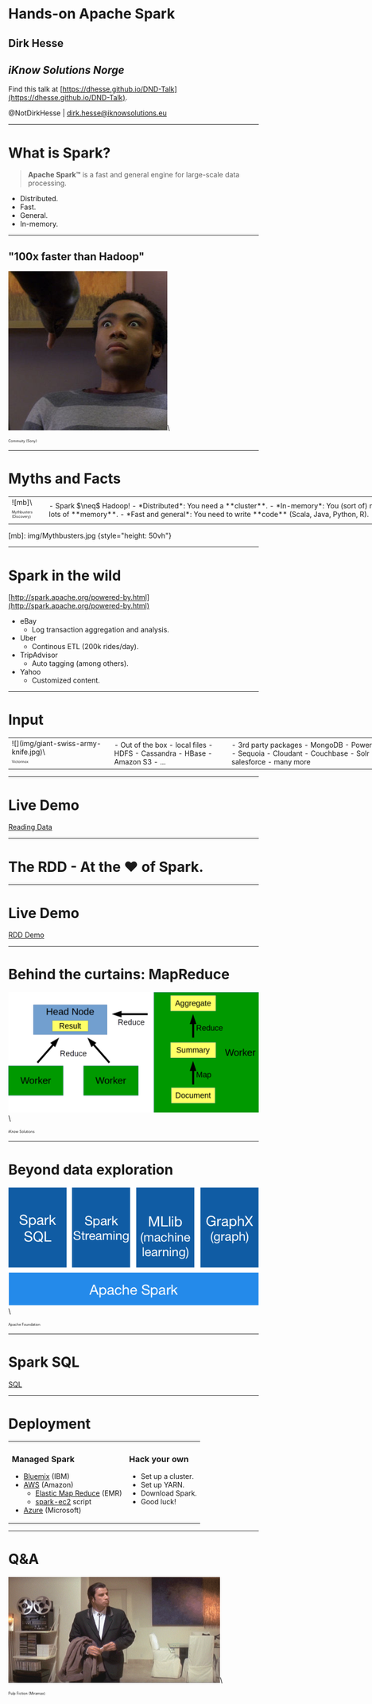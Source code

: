 # Hands-on Apache Spark
## Dirk Hesse
## *iKnow Solutions Norge*

Find this talk at
[https://dhesse.github.io/DND-Talk](https://dhesse.github.io/DND-Talk).

@NotDirkHesse | dirk.hesse@iknowsolutions.eu

---

# What is Spark?


> **Apache Spark™** is a fast and general engine for large-scale data
> processing. 

- Distributed.
- Fast.
- General.
- In-memory.

---

## "100x faster than Hadoop"

![](img/staring.jpg)\
<p style="font-size: .5em">Commuity (Sony)</p>

---

# Myths and Facts

<table style="width: 80vw">
<tr>
<td>
![mb]\
<p style="font-size: .5em">Mythbusters (Discovery)</p> 
<td>
- Spark $\neq$ Hadoop!
- *Distributed*: You need a **cluster**.
- *In-memory*: You (sort of) need lots of **memory**.
- *Fast and general*: You need to write **code** (Scala, Java, Python,
  R).
</tr>
</table>

[mb]: img/Mythbusters.jpg {style="height: 50vh"}

---

# Spark in the wild

[http://spark.apache.org/powered-by.html](http://spark.apache.org/powered-by.html)

- eBay
    - Log transaction aggregation and analysis.
- Uber
    - Continous ETL (200k rides/day).
- TripAdvisor
    - Auto tagging (among others).
- Yahoo
    - Customized content.


---

# Input

<table style="width: 80vw">
<tr>
<td style="width: 20vw">
![](img/giant-swiss-army-knife.jpg)\
<p style="font-size: .5em">Victorinox</p>
<td>
- Out of the box 
    - local files
    - HDFS
    - Cassandra
    - HBase
    - Amazon S3
    - ...
<td>
 - 3rd party packages
     - MongoDB
     - Power BI
     - Sequoia
     - Cloudant
     - Couchbase
     - Solr
     - salesforce
     - many more
</tr>
</table>

---

# Live Demo

[Reading Data]

---

# The RDD - At the ♥ of Spark.

---

# Live Demo

[RDD Demo]


---

# Behind the curtains: MapReduce

![MapReduce](img/MapReduce.png)\
<p style="font-size: .5em">iKnow Solutions</p> 

---

# Beyond data exploration

![Spark Stack](img/spark-stack.png)\
<p style="font-size: .5em">Apache Foundation</p>

---

# Spark SQL

[SQL]


---

# Deployment

<table>
<tr>
<td style="vertical-align: top">

### Managed Spark

- [Bluemix] (IBM)
- [AWS] (Amazon)
    - [Elastic Map Reduce][EMR] (EMR)
    - [spark-ec2] script
- [Azure] (Microsoft)

<td style="vertical-align: top">

### Hack your own

- Set up a cluster.
- Set up YARN.
- Download Spark.
- Good luck!

</tr>
</table>

---

# Q&A

![](img/confused.gif)\
<p style="font-size: .5em">Pulp Fiction (Miramax)</p>


[Reading Data]: http://localhost:8888/notebooks/ReadData.ipynb
[RDD Demo]: http://localhost:8888/notebooks/RDD.ipynb
[SQL]: http://localhost:8888/notebooks/SQL.ipynb
[Bluemix]: https://www.ibm.com/cloud-computing/bluemix
[Azure]: https://azure.microsoft.com/
[AWS]: https://aws.amazon.com/
[EMR]: https://aws.amazon.com/emr/
[spark-ec2]: https://github.com/amplab/spark-ec2
